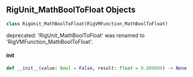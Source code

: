 ## RigUnit_MathBoolToFloat Objects

```python
class RigUnit_MathBoolToFloat(RigVMFunction_MathBoolToFloat)
```

deprecated: 'RigUnit_MathBoolToFloat' was renamed to 'RigVMFunction_MathBoolToFloat'.

<a id="unreal.RigUnit_MathBoolToFloat.__init__"></a>

#### __init__

```python
def __init__(value: bool = False, result: float = 0.000000) -> None
```

<a id="unreal.RigVMFunction_MathBoolToInteger"></a>